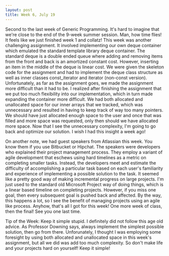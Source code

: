 ```yaml
---
layout: post
title: Week 6, July 19
---
```


Second to the last week of Generic Programming. It's hard to imagine that we're close to the end of the 9-week summer session. Man, how time flies! It feels like we just finished week 1 and collatz! This week was another challenging assignment. It involved implementing our own deque container which emulated the standard template library deque container. The standard deque is a double ended queue where adding and removing items from the front and back is an amortized constant cost. However, inserting an item in the middle of the deque is linear cost. We were given the skeleton code for the assignment and had to implement the deque class structure as well as inner classes const_iterator and iterator (non-const version). Unfortunately, as far as the assignment goes, we made the assignment more difficult than it had to be. I realized after finishing the assignment that we put too much flexibility into our implementation, which in turn made expanding the container more difficult. We had both allocated and unallocated space for our inner arrays that we tracked, which was unnecessary and resulted in having to keep track of way too many pointers. We should have just allocated enough space to the user and once that was filled and more space was requested, only then should we have allocated more space. Now that I see the unnecessary complexity, I'm going to go back and optimize our solution. I wish I had this insight a week ago!

On another note, we had guest speakers from Atlassian this week. You know them if you use Bitbucket or Hipchat. The speakers were developers who explained their project management process. They employ a variant of agile development that eschews using hard timelines as a metric on completing smaller tasks. Instead, the developers meet and estimate the difficulty of accomplishing a particular task based on each user's familiarity and experience of implementing a possible solution to the task. It seemed like a pretty good way of making incremental progress on large projects. I'm just used to the standard old Microsoft Project way of doing things, which is a linear based timeline on completing projects. However, if you miss one goal, then every subsequent goal is pushed back and affected. By the way, this happens a lot, so I see the benefit of managing projects using an agile like process. Anyhow, that's all I got for this week! One more week of class, then the final! See you one last time.

Tip of the Week: Keep it simple stupid. I definitely did not follow this age old advice. As Professor Downing says, always implement the simplest possible solution, then go from there. Unforunately, I thought I was employing some foresight by using both allocated and unallocated space in this week's assignment, but all we did was add too much complexity. So don't make life and your projects hard on yourself! Keep it simple!
